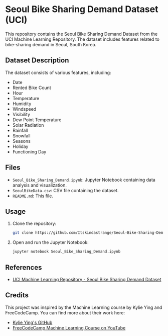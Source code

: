 # Seoul Bike Sharing Demand Dataset (UCI)

This repository contains the Seoul Bike Sharing Demand Dataset from the UCI Machine Learning Repository. The dataset includes features related to bike-sharing demand in Seoul, South Korea.

## Dataset Description

The dataset consists of various features, including:
- Date
- Rented Bike Count
- Hour
- Temperature
- Humidity
- Windspeed
- Visibility
- Dew Point Temperature
- Solar Radiation
- Rainfall
- Snowfall
- Seasons
- Holiday
- Functioning Day

## Files

- `Seoul_Bike_Sharing_Demand.ipynb`: Jupyter Notebook containing data analysis and visualization.
- `SeoulBikeData.csv`: CSV file containing the dataset.
- `README.md`: This file.

## Usage

1. Clone the repository:
    ```bash
    git clone https://github.com/Itskindastrange/Seoul-Bike-Sharing-Demand-UCI-Dataset.git
    ```
2. Open and run the Jupyter Notebook:
    ```bash
    jupyter notebook Seoul_Bike_Sharing_Demand.ipynb
    ```

## References

- [UCI Machine Learning Repository - Seoul Bike Sharing Demand Dataset](https://archive.ics.uci.edu/dataset/512/seoul+bike+sharing+demand)

## Credits

This project was inspired by the Machine Learning course by Kylie Ying and FreeCodeCamp. You can find more about their work here:
- [Kylie Ying's GitHub](https://github.com/kying18)
- [FreeCodeCamp Machine Learning Course on YouTube](https://www.youtube.com/watch?v=i_LwzRVP7bg&ab_channel=freeCodeCamp.org)
